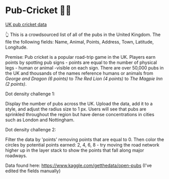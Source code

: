 # Pub-Cricket 🏏🏏

[UK pub cricket data](https://github.com/mjdanielson/Pub-Cricket/blob/master/UK_PubCricket.csv)

👆 This is a crowdsourced list of all of the pubs in the United Kingdom. The file the following fields: Name, Animal, Points, Address, Town, Latitude, Longitude.

Premise: Pub cricket is a popular road-trip game in the UK. Players earn points by spotting pub signs - points are equal to the number of physical legs - human or animal -visible on each sign. There are over 50,000 pubs in the UK and thousands of the names reference humans or animals from *George and Dragon (6 points)* to *The Red Lion (4 points)* to *The Magpie Inn (2 points)*.

Dot density challenge 1: 

Display the number of pubs across the UK. Upload the data, add it to a style, and adjust the radius size to 1 px. Users will see that pubs are sprinkled throughout the region but have dense concentrations in cities such as London and Nottingham.

Dot density challenge 2: 

Filter the data by 'points' removing points that are equal to 0. Then color the circles by potential points earned: 2, 4, 6, 8 - try moving the road network higher up in the layer stack to show the points that fall along major roadways.

Data found here: https://www.kaggle.com/getthedata/open-pubs (I've edited the fields manually)
